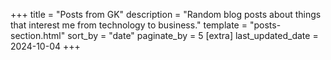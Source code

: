 +++
title = "Posts from GK"
description = "Random blog posts about things that interest me from technology to business."
template = "posts-section.html"
sort_by = "date"
paginate_by = 5
[extra]
last_updated_date = 2024-10-04
+++